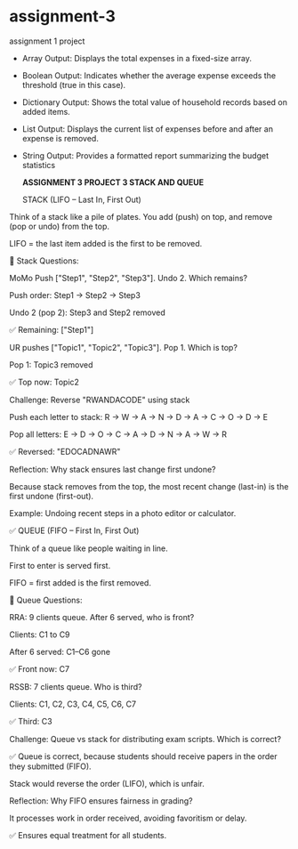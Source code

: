 # assignment-3
assignment 1 project

- Array Output: Displays the total expenses in a fixed-size array.
- Boolean Output: Indicates whether the average expense exceeds the threshold (true in this case).
- Dictionary Output: Shows the total value of household records based on added items.
- List Output: Displays the current list of expenses before and after an expense is removed.
- String Output: Provides a formatted report summarizing the budget statistics

  **ASSIGNMENT 3 PROJECT 3
  STACK AND QUEUE**


  STACK (LIFO – Last In, First Out)

Think of a stack like a pile of plates. You add (push) on top, and remove (pop or undo) from the top.

LIFO = the last item added is the first to be removed.

🔹 Stack Questions:

MoMo Push ["Step1", "Step2", "Step3"]. Undo 2. Which remains?

Push order: Step1 → Step2 → Step3

Undo 2 (pop 2): Step3 and Step2 removed

✅ Remaining: ["Step1"]

UR pushes ["Topic1", "Topic2", "Topic3"]. Pop 1. Which is top?

Pop 1: Topic3 removed

✅ Top now: Topic2

Challenge: Reverse "RWANDACODE" using stack

Push each letter to stack: R → W → A → N → D → A → C → O → D → E

Pop all letters: E → D → O → C → A → D → N → A → W → R

✅ Reversed: "EDOCADNAWR"

Reflection: Why stack ensures last change first undone?

Because stack removes from the top, the most recent change (last-in) is the first undone (first-out).

Example: Undoing recent steps in a photo editor or calculator.

✅ QUEUE (FIFO – First In, First Out)

Think of a queue like people waiting in line.

First to enter is served first.

FIFO = first added is the first removed.

🔹 Queue Questions:

RRA: 9 clients queue. After 6 served, who is front?

Clients: C1 to C9

After 6 served: C1–C6 gone

✅ Front now: C7

RSSB: 7 clients queue. Who is third?

Clients: C1, C2, C3, C4, C5, C6, C7

✅ Third: C3

Challenge: Queue vs stack for distributing exam scripts. Which is correct?

✅ Queue is correct, because students should receive papers in the order they submitted (FIFO).

Stack would reverse the order (LIFO), which is unfair.

Reflection: Why FIFO ensures fairness in grading?

It processes work in order received, avoiding favoritism or delay.

✅ Ensures equal treatment for all students.
